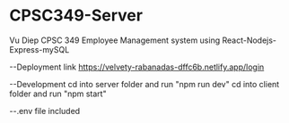 ﻿# CPSC349-Server
Vu Diep
CPSC 349
Employee Management system using React-Nodejs-Express-mySQL

--Deployment link
https://velvety-rabanadas-dffc6b.netlify.app/login

--Development
cd into server folder and run "npm run dev"
cd into client folder and run "npm start"

--.env file included
